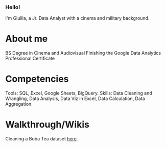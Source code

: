 ### Hello!

I'm Giullia, a Jr. Data Analyst with a cinema and military background.

# About me
BS Degree in Cinema and Audiovisual
Finishing the Google Data Analytics Professional Certificate

# Competencies 
Tools: SQL, Excel, Google Sheets, BigQuery.
Skills: Data Cleaning and Wrangling, Data Analysis, Data Viz in Excel, Data Calculation, Data Aggregation.

# Walkthrough/Wikis
Cleaning a Boba Tea dataset [here](https://github.com/atchiullia/boba-tea_db-cleaning/wiki/Walkthrough-cleaning).



<!--
**atchiullia/atchiullia** is a ✨ _special_ ✨ repository because its `README.md` (this file) appears on your GitHub profile.

Here are some ideas to get you started:

- 🔭 I’m currently working on ...
- 🌱 I’m currently learning ...
- 👯 I’m looking to collaborate on ...
- 🤔 I’m looking for help with ...
- 💬 Ask me about ...
- 📫 How to reach me: ...
- 😄 Pronouns: ...
- ⚡ Fun fact: ...
-->
